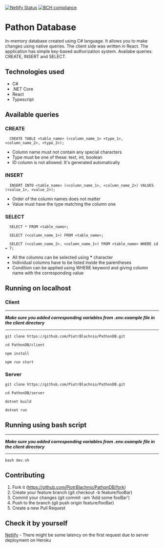 [![Netlify Status](https://api.netlify.com/api/v1/badges/89000ba4-f1bf-4527-a201-9abe8eaa4a26/deploy-status)](https://app.netlify.com/sites/pathondb/deploys)
[![BCH compliance](https://bettercodehub.com/edge/badge/PiotrBlachnio/PathonDB?branch=master)](https://bettercodehub.com/)

# Pathon Database
In-memory database created using C# language. It allows you to make changes using native queries. The client side was written in React. The application has simple key-based authorization system. Availabe queries: CREATE, INSERT and SELECT.

## Technologies used
* C#
* .NET Core
* React
* Typescript

## Available queries
### CREATE
```
  CREATE TABLE <table_name> (<column_name_1> <type_1>, <column_name_2>, <type_2>);
```
- Column name must not contain any special characters
- Type must be one of these: text, int, boolean
- ID column is not allowed. It's generated automatically

### INSERT
```
  INSERT INTO <table_name> (<column_name_1>, <column_name_2>) VALUES (<value_1>, <value_2>);
```

- Order of the column names does not matter
- Value must have the type matching the column one

### SELECT
```
  SELECT * FROM <table_name>;
```

```
  SELECT (<column_name_1>) FROM <table_name>;
```

```
  SELECT (<column_name_2>, <column_name_1>) FROM <table_name> WHERE id = 7;
```

- All the columns can be selected using __*__ character
- Individual columns have to be listed inside the parentheses
- Condition can be applied using WHERE keyword and giving column name with the corresponding value

## Running on localhost
### Client
****
**_Make sure you added corresponding variables from .env.example file in the client directory_**

****
```
git clone https://github.com/PiotrBlachnio/PathonDB.git
```

```
cd PathonDB/client
```

```
npm install
```

```
npm run start
```

### Server
```
git clone https://github.com/PiotrBlachnio/PathonDB.git
```

```
cd PathonDB/server
```

```
dotnet build
```

```
dotnet run
```

## Running using bash script
****
**_Make sure you added corresponding variables from .env.example file in the client directory_**

****

```
bash dev.sh
```
## Contributing
1. Fork it (https://github.com/PiotrBlachnio/PathonDB/fork)
1. Create your feature branch (git checkout -b feature/fooBar)
1. Commit your changes (git commit -am 'Add some fooBar')
1. Push to the branch (git push origin feature/fooBar)
1. Create a new Pull Request

## Check it by yourself
[Netlify](https://pathondb.netlify.app) - There might be some latency on the first request due to server deployment on Heroku
